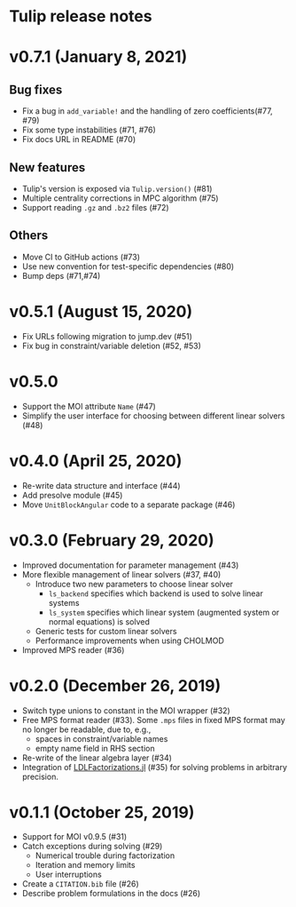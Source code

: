 # Tulip release notes

# v0.7.1 (January 8, 2021)

## Bug fixes
* Fix a bug in `add_variable!` and the handling of zero coefficients(#77, #79)
* Fix some type instabilities (#71, #76)
* Fix docs URL in README (#70)

## New features
* Tulip's version is exposed via `Tulip.version()` (#81)
* Multiple centrality corrections in MPC algorithm (#75)
* Support reading `.gz` and `.bz2` files (#72)

## Others
* Move CI to GitHub actions (#73)
* Use new convention for test-specific dependencies (#80)
* Bump deps (#71,#74)

# v0.5.1 (August 15, 2020)
* Fix URLs following migration to jump.dev (#51)
* Fix bug in constraint/variable deletion (#52, #53)

# v0.5.0
* Support the MOI attribute `Name` (#47)
* Simplify the user interface for choosing between different linear solvers (#48)

# v0.4.0 (April 25, 2020)
* Re-write data structure and interface (#44)
* Add presolve module (#45)
* Move `UnitBlockAngular` code to a separate package (#46)

# v0.3.0 (February 29, 2020)

* Improved documentation for parameter management (#43)
* More flexible management of linear solvers (#37, #40)
    * Introduce two new parameters to choose linear solver
        * `ls_backend` specifies which backend is used to solve linear systems
        * `ls_system` specifies which linear system (augmented system or normal equations) is solved
    * Generic tests for custom linear solvers
    * Performance improvements when using CHOLMOD
* Improved MPS reader (#36)

# v0.2.0 (December 26, 2019)

* Switch type unions to constant in the MOI wrapper (#32)
* Free MPS format reader (#33).
Some `.mps` files in fixed MPS format may no longer be readable, due to, e.g., 
    * spaces in constraint/variable names
    * empty name field in RHS section
* Re-write of the linear algebra layer (#34)
* Integration of [LDLFactorizations.jl](https://github.com/JuliaSmoothOptimizers/LDLFactorizations.jl) (#35) for solving problems in arbitrary precision.

# v0.1.1 (October 25, 2019)

* Support for MOI v0.9.5 (#31)
* Catch exceptions during solving (#29)
    * Numerical trouble during factorization
    * Iteration and memory limits
    * User interruptions
* Create a `CITATION.bib` file (#26)
* Describe problem formulations in the docs (#26)